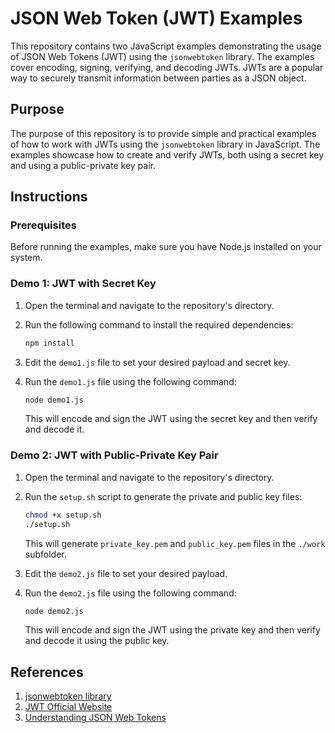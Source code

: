 # JSON Web Token (JWT) Examples

This repository contains two JavaScript examples demonstrating the usage of JSON Web Tokens (JWT) using the `jsonwebtoken` library. The examples cover encoding, signing, verifying, and decoding JWTs. JWTs are a popular way to securely transmit information between parties as a JSON object.

## Purpose

The purpose of this repository is to provide simple and practical examples of how to work with JWTs using the `jsonwebtoken` library in JavaScript. The examples showcase how to create and verify JWTs, both using a secret key and using a public-private key pair.

## Instructions

### Prerequisites

Before running the examples, make sure you have Node.js installed on your system.

### Demo 1: JWT with Secret Key

1. Open the terminal and navigate to the repository's directory.
2. Run the following command to install the required dependencies:

   ```sh
   npm install
   ```

3. Edit the `demo1.js` file to set your desired payload and secret key.
4. Run the `demo1.js` file using the following command:

   ```sh
   node demo1.js
   ```

   This will encode and sign the JWT using the secret key and then verify and decode it.

### Demo 2: JWT with Public-Private Key Pair

1. Open the terminal and navigate to the repository's directory.
2. Run the `setup.sh` script to generate the private and public key files:

   ```sh
   chmod +x setup.sh
   ./setup.sh
   ```

   This will generate `private_key.pem` and `public_key.pem` files in the `./work` subfolder.

3. Edit the `demo2.js` file to set your desired payload.
4. Run the `demo2.js` file using the following command:

   ```sh
   node demo2.js
   ```

   This will encode and sign the JWT using the private key and then verify and decode it using the public key.

## References

1. [jsonwebtoken library](https://www.npmjs.com/package/jsonwebtoken)
2. [JWT Official Website](https://jwt.io/)
3. [Understanding JSON Web Tokens](https://jwt.io/introduction/)
